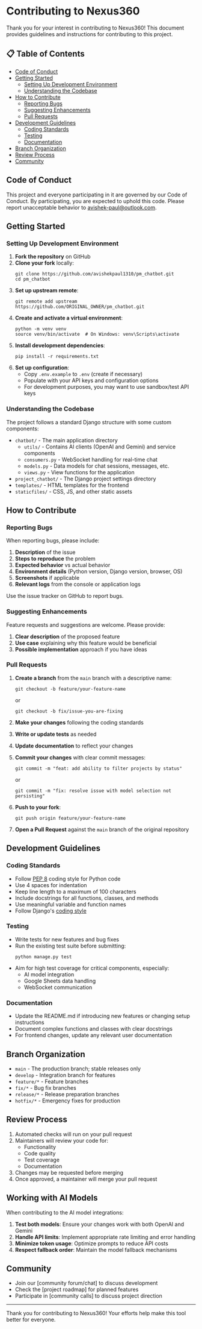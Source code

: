 # Contributing to Nexus360

Thank you for your interest in contributing to Nexus360! This document provides guidelines and instructions for contributing to this project.

## 📋 Table of Contents

- [Code of Conduct](#code-of-conduct)
- [Getting Started](#getting-started)
  - [Setting Up Development Environment](#setting-up-development-environment)
  - [Understanding the Codebase](#understanding-the-codebase)
- [How to Contribute](#how-to-contribute)
  - [Reporting Bugs](#reporting-bugs)
  - [Suggesting Enhancements](#suggesting-enhancements)
  - [Pull Requests](#pull-requests)
- [Development Guidelines](#development-guidelines)
  - [Coding Standards](#coding-standards)
  - [Testing](#testing)
  - [Documentation](#documentation)
- [Branch Organization](#branch-organization)
- [Review Process](#review-process)
- [Community](#community)

## Code of Conduct

This project and everyone participating in it are governed by our Code of Conduct. By participating, you are expected to uphold this code. Please report unacceptable behavior to avishek-paul@outlook.com.

## Getting Started

### Setting Up Development Environment

1. **Fork the repository** on GitHub
2. **Clone your fork** locally:
   ```
   git clone https://github.com/avishekpaul1310/pm_chatbot.git
   cd pm_chatbot
   ```
3. **Set up upstream remote**:
   ```
   git remote add upstream https://github.com/ORIGINAL_OWNER/pm_chatbot.git
   ```
4. **Create and activate a virtual environment**:
   ```
   python -m venv venv
   source venv/bin/activate  # On Windows: venv\Scripts\activate
   ```
5. **Install development dependencies**:
   ```
   pip install -r requirements.txt
   ```
6. **Set up configuration**:
   - Copy `.env.example` to `.env` (create if necessary)
   - Populate with your API keys and configuration options
   - For development purposes, you may want to use sandbox/test API keys

### Understanding the Codebase

The project follows a standard Django structure with some custom components:

- `chatbot/` - The main application directory
  - `utils/` - Contains AI clients (OpenAI and Gemini) and service components
  - `consumers.py` - WebSocket handling for real-time chat
  - `models.py` - Data models for chat sessions, messages, etc.
  - `views.py` - View functions for the application
- `project_chatbot/` - The Django project settings directory
- `templates/` - HTML templates for the frontend
- `staticfiles/` - CSS, JS, and other static assets

## How to Contribute

### Reporting Bugs

When reporting bugs, please include:

1. **Description** of the issue
2. **Steps to reproduce** the problem
3. **Expected behavior** vs actual behavior
4. **Environment details** (Python version, Django version, browser, OS)
5. **Screenshots** if applicable
6. **Relevant logs** from the console or application logs

Use the issue tracker on GitHub to report bugs.

### Suggesting Enhancements

Feature requests and suggestions are welcome. Please provide:

1. **Clear description** of the proposed feature
2. **Use case** explaining why this feature would be beneficial
3. **Possible implementation** approach if you have ideas

### Pull Requests

1. **Create a branch** from the `main` branch with a descriptive name:
   ```
   git checkout -b feature/your-feature-name
   ```
   or
   ```
   git checkout -b fix/issue-you-are-fixing
   ```

2. **Make your changes** following the coding standards

3. **Write or update tests** as needed

4. **Update documentation** to reflect your changes

5. **Commit your changes** with clear commit messages:
   ```
   git commit -m "feat: add ability to filter projects by status"
   ```
   or
   ```
   git commit -m "fix: resolve issue with model selection not persisting"
   ```

6. **Push to your fork**:
   ```
   git push origin feature/your-feature-name
   ```

7. **Open a Pull Request** against the `main` branch of the original repository

## Development Guidelines

### Coding Standards

- Follow [PEP 8](https://www.python.org/dev/peps/pep-0008/) coding style for Python code
- Use 4 spaces for indentation
- Keep line length to a maximum of 100 characters
- Include docstrings for all functions, classes, and methods
- Use meaningful variable and function names
- Follow Django's [coding style](https://docs.djangoproject.com/en/dev/internals/contributing/writing-code/coding-style/)

### Testing

- Write tests for new features and bug fixes
- Run the existing test suite before submitting:
  ```
  python manage.py test
  ```
- Aim for high test coverage for critical components, especially:
  - AI model integration
  - Google Sheets data handling
  - WebSocket communication

### Documentation

- Update the README.md if introducing new features or changing setup instructions
- Document complex functions and classes with clear docstrings
- For frontend changes, update any relevant user documentation

## Branch Organization

- `main` - The production branch; stable releases only
- `develop` - Integration branch for features
- `feature/*` - Feature branches
- `fix/*` - Bug fix branches
- `release/*` - Release preparation branches
- `hotfix/*` - Emergency fixes for production

## Review Process

1. Automated checks will run on your pull request
2. Maintainers will review your code for:
   - Functionality
   - Code quality
   - Test coverage
   - Documentation
3. Changes may be requested before merging
4. Once approved, a maintainer will merge your pull request

## Working with AI Models

When contributing to the AI model integrations:

1. **Test both models**: Ensure your changes work with both OpenAI and Gemini
2. **Handle API limits**: Implement appropriate rate limiting and error handling
3. **Minimize token usage**: Optimize prompts to reduce API costs
4. **Respect fallback order**: Maintain the model fallback mechanisms

## Community

- Join our [community forum/chat] to discuss development
- Check the [project roadmap] for planned features
- Participate in [community calls] to discuss project direction

---

Thank you for contributing to Nexus360! Your efforts help make this tool better for everyone.